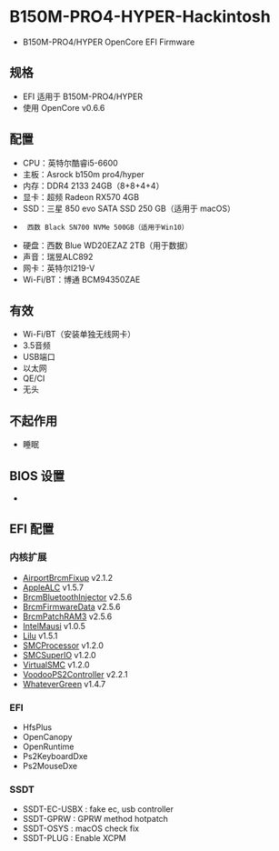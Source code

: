 # B150M-PRO4-HYPER-Hackintosh

- B150M-PRO4/HYPER OpenCore EFI Firmware

## 规格 

- EFI 适用于 B150M-PRO4/HYPER
- 使用 OpenCore v0.6.6

## 配置

- CPU：英特尔酷睿i5-6600
- 主板：Asrock b150m pro4/hyper
- 内存：DDR4 2133 24GB（8+8+4+4）
- 显卡：超频 Radeon RX570 4GB
- SSD：三星 850 evo SATA SSD 250 GB（适用于 macOS）
-      西数 Black SN700 NVMe 500GB（适用于Win10）
- 硬盘：西数 Blue WD20EZAZ 2TB（用于数据）
- 声音：瑞昱ALC892
- 网卡：英特尔I219-V
- Wi-Fi/BT：博通 BCM94350ZAE

## 有效

- Wi-Fi/BT（安装单独无线网卡）
- 3.5音频
- USB端口
- 以太网
- QE/CI
- 无头

## 不起作用

- 睡眠

## BIOS 设置

- 

## EFI 配置

### 内核扩展

- [AirportBrcmFixup](https://github.com/acidanthera/AirportBrcmFixup) v2.1.2
- [AppleALC](https://github.com/acidanthera/AppleALC) v1.5.7
- [BrcmBluetoothInjector](https://github.com/acidanthera/BrcmPatchRAM) v2.5.6
- [BrcmFirmwareData](https://github.com/acidanthera/BrcmPatchRAM) v2.5.6
- [BrcmPatchRAM3](https://github.com/acidanthera/BrcmPatchRAM) v2.5.6
- [IntelMausi](https://github.com/acidanthera/IntelMausi) v1.0.5
- [Lilu](https://github.com/acidanthera/Lilu) v1.5.1
- [SMCProcessor](https://github.com/acidanthera/VirtualSMC) v1.2.0
- [SMCSuperIO](https://github.com/acidanthera/VirtualSMC) v1.2.0
- [VirtualSMC](https://github.com/acidanthera/VirtualSMC) v1.2.0
- [VoodooPS2Controller](https://github.com/acidanthera/VoodooPS2) v2.2.1
- [WhateverGreen](https://github.com/acidanthera/WhateverGreen) v1.4.7

### EFI

- HfsPlus
- OpenCanopy
- OpenRuntime
- Ps2KeyboardDxe
- Ps2MouseDxe

### SSDT

- SSDT-EC-USBX : fake ec, usb controller
- SSDT-GPRW : GPRW method hotpatch
- SSDT-OSYS : macOS check fix
- SSDT-PLUG : Enable XCPM

